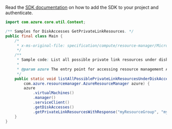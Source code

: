 Read the [SDK documentation](https://github.com/Azure/azure-sdk-for-java/blob/azure-resourcemanager_2.11.0/sdk/resourcemanager/azure-resourcemanager/README.md) on how to add the SDK to your project and authenticate.

```java
import com.azure.core.util.Context;

/** Samples for DiskAccesses GetPrivateLinkResources. */
public final class Main {
    /*
     * x-ms-original-file: specification/compute/resource-manager/Microsoft.Compute/stable/2021-08-01/examples/GetDiskAccessPrivateLinkResources.json
     */
    /**
     * Sample code: List all possible private link resources under disk access resource.
     *
     * @param azure The entry point for accessing resource management APIs in Azure.
     */
    public static void listAllPossiblePrivateLinkResourcesUnderDiskAccessResource(
        com.azure.resourcemanager.AzureResourceManager azure) {
        azure
            .virtualMachines()
            .manager()
            .serviceClient()
            .getDiskAccesses()
            .getPrivateLinkResourcesWithResponse("myResourceGroup", "myDiskAccess", Context.NONE);
    }
}
```
